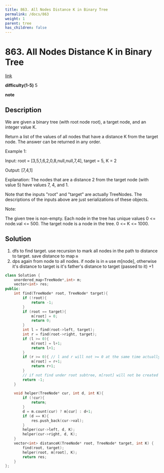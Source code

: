 ```yaml
---
title: 863. All Nodes Distance K in Binary Tree
permalink: /docs/863
weight: 1
parent: tree
has_children: false
---
```

# 863. All Nodes Distance K in Binary Tree
[link](https://leetcode.com/problems/all-nodes-distance-k-in-binary-tree/)

**difficulty(1-5)**
5

**note**

## Description
We are given a binary tree (with root node root), a target node, and an integer value K.

Return a list of the values of all nodes that have a distance K from the target node.  The answer can be returned in any order.

 

Example 1:

Input: root = [3,5,1,6,2,0,8,null,null,7,4], target = 5, K = 2

Output: [7,4,1]

Explanation: 
The nodes that are a distance 2 from the target node (with value 5)
have values 7, 4, and 1.



Note that the inputs "root" and "target" are actually TreeNodes.
The descriptions of the inputs above are just serializations of these objects.
 

Note:

The given tree is non-empty.
Each node in the tree has unique values 0 <= node.val <= 500.
The target node is a node in the tree.
0 <= K <= 1000.

## Solution
1. dfs to find target. use recursion to mark all nodes in the path to distance to target. save distance to map `m`
2. dps again from node to all nodes. if node is in `m` use m[node], otherwise it's distance to target is it's father's distance to target (passed to it) +1 


```c++
class Solution {
    unordered_map<TreeNode*,int> m; 
    vector<int> res;
public:
    int find(TreeNode* root, TreeNode* target){
        if (!root){
            return -1;
        }
        if (root == target){
            m[root] = 0;
            return 0;
        }
        int l = find(root->left, target);
        int r = find(root->right, target);
        if (l >= 0){
            m[root] = l+1;
            return l+1;
        }
        if (r >= 0){ // l and r will not >= 0 at the same time actually
            m[root] = r+1;
            return r+1;
        }
        // if not find under root subtree, m[root] will not be created
        return -1;
    }
    
    void helper(TreeNode* cur, int d, int K){
        if (!cur){
            return;
        }
        d = m.count(cur) ? m[cur] : d+1;
        if (d == K){
            res.push_back(cur->val);
        }
        helper(cur->left, d, K);
        helper(cur->right, d, K);        
    }
    vector<int> distanceK(TreeNode* root, TreeNode* target, int K) {
        find(root, target);
        helper(root, m[root], K);
        return res;
    }
};
```